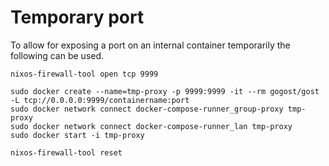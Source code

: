 <!--
SPDX-FileCopyrightText: Andrew Hayzen <ahayzen@gmail.com>

SPDX-License-Identifier: MPL-2.0
-->

# Temporary port

To allow for exposing a port on an internal container temporarily the following can be used.

```console
nixos-firewall-tool open tcp 9999

sudo docker create --name=tmp-proxy -p 9999:9999 -it --rm gogost/gost -L tcp://0.0.0.0:9999/containername:port
sudo docker network connect docker-compose-runner_group-proxy tmp-proxy
sudo docker network connect docker-compose-runner_lan tmp-proxy
sudo docker start -i tmp-proxy

nixos-firewall-tool reset
````
